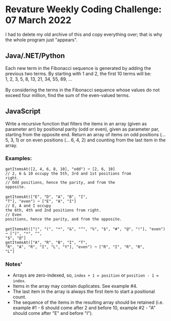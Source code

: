 # Revature Weekly Coding Challenge: 07 March 2022

I had to delete my old archive of this and copy everything over; that is why the whole program just "appears".<br>

## Java/.NET/Python
Each new term in the Fibonacci sequence is generated by adding the previous two terms. By starting with 1 and 2, the first 10 terms will be:
<br>1, 2, 3, 5, 8, 13, 21, 34, 55, 89, ...
<br>
<br>By considering the terms in the Fibonacci sequence whose values do not exceed four million, find the sum of the even-valued terms.

## JavaScript
Write a recursive function that filters the items in an array (given as parameter arr) by positional parity (odd or even), given as parameter par, starting from the opposite end. Return an array of items on odd positions (... 5, 3, 1) or on even positions (... 6, 4, 2) and counting from the last item in the array.

### Examples:
<code>getItemsAt([2, 4, 6, 8, 10], "odd") ➞ [2, 6, 10]</code>
<br><code>// 2, 6 & 10 occupy the 5th, 3rd and 1st positions from right.</code>
<br><code>// Odd positions, hence the parity, and from the opposite.</code>
<br>
<br><code>getItemsAt(["E", "D", "A", "B", "I", "T"], "even") ➞ ["E", "A", "I"]</code>
<br><code>// E, A and I occupy the 6th, 4th and 2nd positions from right.</code>
<br><code>// Even positions, hence the parity, and from the opposite.</code>
<br>
<br><code>getItemsAt([")", "(", "*", "&", "^", "%", "$", "#", "@", "!"], "even") ➞ [")", "*", ^", "$", "@"]</code>
<br><code>getItemsAt(["A", "R", "B", "I", "T", "R", "A", "R", "I", "L", "Y"], "even") ➞ ["R", "I", "R", "R", "L"]</code>

### Notes'
<ul>
  <li>Arrays are zero-indexed, so, <code>index + 1 = position</code> or <code>position - 1 = index</code>.</li>
  <li>Items in the array may contain duplicates. See example #4.</li>
  <li>The last item in the array is always the first item to start a positional count.</li>
  <li>The sequence of the items in the resulting array should be retained (i.e. example #1 - 6 should come after 2 and before 10, example #2 - "A" should come after "E" and before "I").</li>
</ul>
